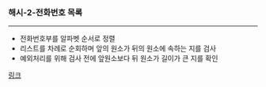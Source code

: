 ### 해시-2-전화번호 목록
___

- 전화번호부를 알파벳 순서로 정렬
- 리스트를 차례로 순회하며 앞의 원소가 뒤의 원소에 속하는 지를 검사
- 예외처리를 위해 검사 전에 앞원소보다 뒤 원소가 길이가 큰 지를 확인

[링크](https://programmers.co.kr/learn/courses/30/lessons/42577?language=python3)